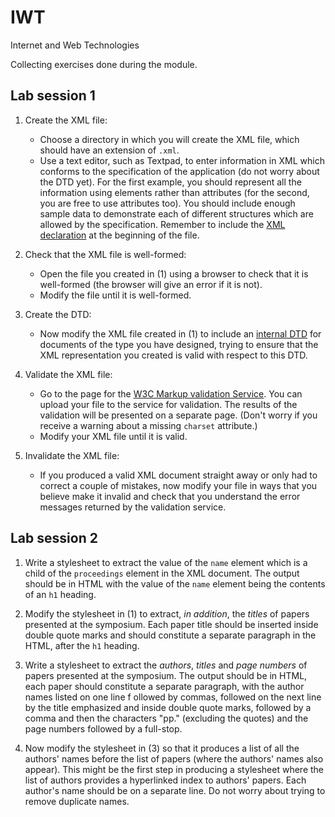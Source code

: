 # IWT
Internet and Web Technologies

Collecting exercises done during the module.

## Lab session 1

1. Create the XML file:
    * Choose a directory in which you will create the XML file, which should have an extension of `.xml`.
    * Use a text editor, such as Textpad, to enter information in XML which conforms to the specification of the application (do not worry about the DTD yet). For the first example, you should represent all the information using elements rather than attributes (for the second, you are free to use attributes too). You should include enough sample data to demonstrate each of different structures which are allowed by the specification. Remember to include the [XML declaration](http://www.dcs.bbk.ac.uk/~ptw/teaching/IWT/html-xml/html-xml.html#(22)) at the beginning of the file.

2. Check that the XML file is well-formed:
    * Open the file you created in (1) using a browser to check that it is well-formed (the browser will give an error if it is not).
    * Modify the file until it is well-formed.

3. Create the DTD:
    * Now modify the XML file created in (1) to include an [internal DTD](http://www.dcs.bbk.ac.uk/~ptw/teaching/IWT/dtds/dtds.html#(12)) for documents of the type you have designed, trying to ensure that the XML representation you created is valid with respect to this DTD.

4. Validate the XML file:
    * Go to the page for the [W3C Markup validation Service](http://validator.w3.org/). You can upload your file to the service for validation. The results of the validation will be presented on a separate page. (Don't worry if you receive a warning about a missing `charset` attribute.)
    * Modify your XML file until it is valid.

5. Invalidate the XML file:
    * If you produced a valid XML document straight away or only had to correct a couple of mistakes, now modify your file in ways that you believe make it invalid and check that you understand the error messages returned by the validation service.

## Lab session 2

1. Write a stylesheet to extract the value of the `name` element which is a child of the `proceedings` element in the XML document. The output should be in HTML with the value of the `name` element being the contents of an `h1` heading.

2. Modify the stylesheet in (1) to extract, _in addition_, the _titles_ of papers presented at the symposium. Each paper title should be inserted inside double quote marks and should constitute a separate paragraph in the HTML, after the `h1` heading.

3. Write a stylesheet to extract the _authors_, _titles_ and _page numbers_ of papers presented at the symposium. The output should be in HTML, each paper should constitute a separate paragraph, with the author names listed on one line f ollowed by commas, followed on the next line by the title emphasized and inside double quote marks, followed by a comma and then the characters "pp." (excluding the quotes) and the page numbers followed by a full-stop.

4. Now modify the stylesheet in (3) so that it produces a list of all the authors' names before the list of papers (where the authors' names also appear). This might be the first step in producing a stylesheet where the list of authors provides a hyperlinked index to authors' papers. Each author's name should be on a separate line. Do not worry about trying to
remove duplicate names.